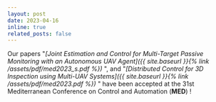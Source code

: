 ```yaml
---
layout: post
date: 2023-04-16
inline: true
related_posts: false
---
```


Our papers "_[Joint Estimation and Control for Multi-Target Passive Monitoring with an Autonomous UAV Agent]({{ site.baseurl }}{% link /assets/pdf/med2023_s.pdf %})_ ", and "_[Distributed Control for 3D Inspection using Multi-UAV Systems]({{ site.baseurl }}{% link /assets/pdf/med2023.pdf %})_ " have been accepted at the 31st Mediterranean Conference on Control and Automation (**MED**) !



